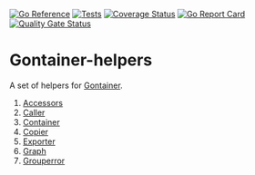[![Go Reference](https://pkg.go.dev/badge/github.com/gontainer/gontainer-helpers/v2.svg)](https://pkg.go.dev/github.com/gontainer/gontainer-helpers/v2)
[![Tests](https://github.com/gontainer/gontainer-helpers/actions/workflows/tests.yml/badge.svg)](https://github.com/gontainer/gontainer-helpers/actions/workflows/tests.yml)
[![Coverage Status](https://coveralls.io/repos/github/gontainer/gontainer-helpers/badge.svg?branch=main)](https://coveralls.io/github/gontainer/gontainer-helpers?branch=main)
[![Go Report Card](https://goreportcard.com/badge/github.com/gontainer/gontainer-helpers/v2)](https://goreportcard.com/report/github.com/gontainer/gontainer-helpers/v2)
[![Quality Gate Status](https://sonarcloud.io/api/project_badges/measure?project=gontainer_gontainer-helpers&metric=alert_status)](https://sonarcloud.io/summary/new_code?id=gontainer_gontainer-helpers)

# Gontainer-helpers

A set of helpers for [Gontainer](https://github.com/gontainer/gontainer).

1. [Accessors](accessors)
2. [Caller](caller)
3. [Container](container)
4. [Copier](copier)
5. [Exporter](exporter)
6. [Graph](graph)
7. [Grouperror](grouperror)

